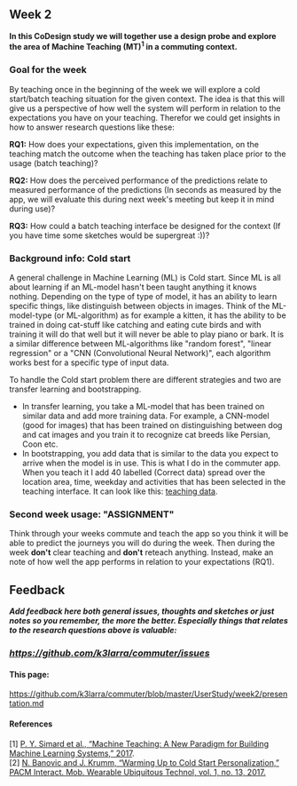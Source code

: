 ## Week 2
**In this CoDesign study we will together use a design probe and explore the area of Machine Teaching (MT)<sup>1</sup> in a commuting context.**

### Goal for the week
By teaching once in the beginning of the week we will explore a cold start/batch teaching situation for the given context. The idea is that this will give us a perspective of how well the system will perform in relation to the expectations you have on your teaching.
Therefor we could get insights in how to answer research questions like these:

**RQ1:** How does your expectations, given this implementation, on the teaching match the outcome when the teaching has taken place prior to the usage (batch teaching)?

**RQ2:** How does the perceived performance of the predictions relate to measured performance of the predictions (In seconds as measured by the app, we will evaluate this during next week's meeting but keep it in mind during use)?

**RQ3:** How could a batch teaching interface be designed for the context (If you have time some sketches would be supergreat :))?

### Background info: Cold start
A general challenge in Machine Learning (ML) is Cold start.
Since ML is all about learning if an ML-model hasn't been taught anything it knows nothing. Depending on the type of type of model, it has an ability to learn specific things, like distinguish between objects in images.
Think of the ML-model-type (or ML-algorithm) as for example a kitten, it has the ability to be trained in doing cat-stuff like catching and eating cute birds and with training it will do that well but it will never be able to play piano or bark. It is a similar difference between ML-algorithms like "random forest", "linear regression" or a "CNN (Convolutional Neural Network)", each algorithm works best for a specific type of input data.

To handle the Cold start problem there are different strategies and two are transfer learning and bootstrapping.
* In transfer learning, you take a ML-model that has been trained on similar data and add more training data. For example, a CNN-model (good for images) that has been trained on distinguishing between dog and cat images and you train it to recognize cat breeds like Persian, Coon etc.
* In bootstrapping, you add data that is similar to the data you expect to arrive when the model is in use. This is what I do in the commuter app. When you teach it I add 40 labelled (Correct data) spread over the location area, time, weekday and activities that has been selected in the teaching interface. It can look like this: [teaching data](https://github.com/k3larra/commuter/blob/master/UserStudy/week2/teach.csv).

### Second week usage: "ASSIGNMENT"
Think through your weeks commute and teach the app so you think it will be able to predict the journeys you will do during the week. Then during the week **don't** clear teaching and **don't** reteach anything. Instead, make an note of how well the app performs in relation to your expectations (RQ1).

## Feedback

***Add feedback here both general issues, thoughts and sketches or just notes so you remember, the more the better. Especially things that relates to the research questions above is valuable:***

### ***https://github.com/k3larra/commuter/issues***

#### This page:
https://github.com/k3larra/commuter/blob/master/UserStudy/week2/presentation.md

#### References
[1] [P. Y. Simard et al., “Machine Teaching: A New Paradigm for Building Machine Learning Systems,” 2017](https://arxiv.org/pdf/1707.06742v3.pdf).<br/>
[2] [N. Banovic and J. Krumm, “Warming Up to Cold Start Personalization,” PACM Interact. Mob. Wearable Ubiquitous Technol, vol. 1, no. 13, 2017.](Warming_Up.pdf)
